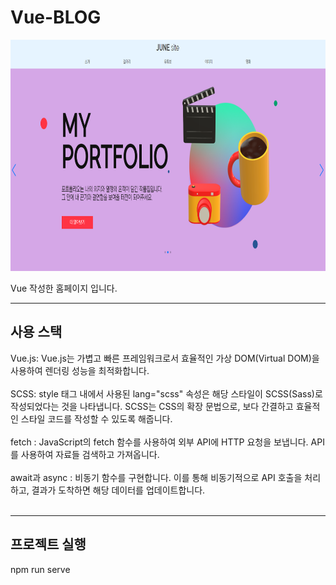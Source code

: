 # Vue-BLOG

<img src="public/images/5.png"  width="700" height="370">

Vue 작성한 홈페이지 입니다.

******

사용 스택
---

Vue.js: Vue.js는 가볍고 빠른 프레임워크로서 효율적인 가상 DOM(Virtual DOM)을 사용하여 렌더링 성능을 최적화합니다. <br><br>
SCSS: style 태그 내에서 사용된 lang="scss" 속성은 해당 스타일이 SCSS(Sass)로 작성되었다는 것을 나타냅니다. SCSS는 CSS의 확장 문법으로, 보다 간결하고 효율적인 스타일 코드를 작성할 수 있도록 해줍니다.<br><br>
fetch : JavaScript의 fetch 함수를 사용하여 외부 API에 HTTP 요청을 보냅니다. API를 사용하여 자료들 검색하고 가져옵니다.<br><br>
await과 async : 비동기 함수를 구현합니다. 이를 통해 비동기적으로 API 호출을 처리하고, 결과가 도착하면 해당 데이터를 업데이트합니다.<br><br>

*******

프로젝트 실행
---
npm run serve












